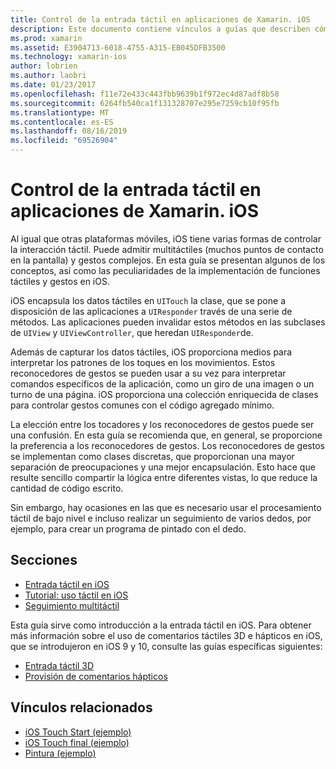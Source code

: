 ```yaml
---
title: Control de la entrada táctil en aplicaciones de Xamarin. iOS
description: Este documento contiene vínculos a guías que describen cómo trabajar con funciones táctiles, multitáctiles, gestos y toque 3D en una aplicación de Xamarin. iOS.
ms.prod: xamarin
ms.assetid: E3904713-6018-4755-A315-EB045DFB3500
ms.technology: xamarin-ios
author: lobrien
ms.author: laobri
ms.date: 01/23/2017
ms.openlocfilehash: f11e72e433c443fbb9639b1f972ec4d87adf8b58
ms.sourcegitcommit: 6264fb540ca1f131328707e295e7259cb10f95fb
ms.translationtype: MT
ms.contentlocale: es-ES
ms.lasthandoff: 08/16/2019
ms.locfileid: "69526904"
---
```

# <a name="handling-touch-in-xamarinios-apps"></a>Control de la entrada táctil en aplicaciones de Xamarin. iOS

Al igual que otras plataformas móviles, iOS tiene varias formas de controlar la interacción táctil. Puede admitir multitáctiles (muchos puntos de contacto en la pantalla) y gestos complejos. En esta guía se presentan algunos de los conceptos, así como las peculiaridades de la implementación de funciones táctiles y gestos en iOS.

iOS encapsula los datos táctiles en `UITouch` la clase, que se pone a disposición de las aplicaciones a `UIResponder` través de una serie de métodos. Las aplicaciones pueden invalidar estos métodos en las subclases de `UIView` y `UIViewController`, que heredan `UIResponder`de.

Además de capturar los datos táctiles, iOS proporciona medios para interpretar los patrones de los toques en los movimientos. Estos reconocedores de gestos se pueden usar a su vez para interpretar comandos específicos de la aplicación, como un giro de una imagen o un turno de una página. iOS proporciona una colección enriquecida de clases para controlar gestos comunes con el código agregado mínimo.

La elección entre los tocadores y los reconocedores de gestos puede ser una confusión. En esta guía se recomienda que, en general, se proporcione la preferencia a los reconocedores de gestos. Los reconocedores de gestos se implementan como clases discretas, que proporcionan una mayor separación de preocupaciones y una mejor encapsulación. Esto hace que resulte sencillo compartir la lógica entre diferentes vistas, lo que reduce la cantidad de código escrito.

Sin embargo, hay ocasiones en las que es necesario usar el procesamiento táctil de bajo nivel e incluso realizar un seguimiento de varios dedos, por ejemplo, para crear un programa de pintado con el dedo.

## <a name="sections"></a>Secciones

- [Entrada táctil en iOS](touch-in-ios.md)
- [Tutorial: uso táctil en iOS](ios-touch-walkthrough.md)
- [Seguimiento multitáctil](touch-tracking.md)

Esta guía sirve como introducción a la entrada táctil en iOS. Para obtener más información sobre el uso de comentarios táctiles 3D e hápticos en iOS, que se introdujeron en iOS 9 y 10, consulte las guías específicas siguientes:

* [Entrada táctil 3D](~/ios/platform/3d-touch.md)
* [Provisión de comentarios hápticos](~/ios/user-interface/ios-ui/haptic-feedback.md)

## <a name="related-links"></a>Vínculos relacionados

- [iOS Touch Start (ejemplo)](https://docs.microsoft.com/samples/xamarin/ios-samples/applicationfundamentals-touch-start)
- [iOS Touch final (ejemplo)](https://docs.microsoft.com/samples/xamarin/ios-samples/applicationfundamentals-touch-final)
- [Pintura (ejemplo)](https://docs.microsoft.com/samples/xamarin/ios-samples/applicationfundamentals-fingerpaint)
